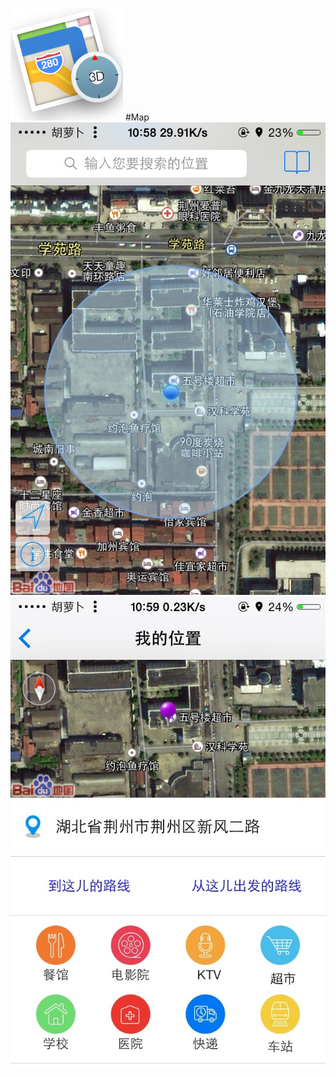 ![image](https://github.com/hujewelz/MyMap/raw/master/screenshots/Icon-90.png)
#Map
![image](https://github.com/hujewelz/MyMap/raw/master/screenshots/a.jpg) 
![image](https://github.com/hujewelz/MyMap/raw/master/screenshots/b.jpg) 

